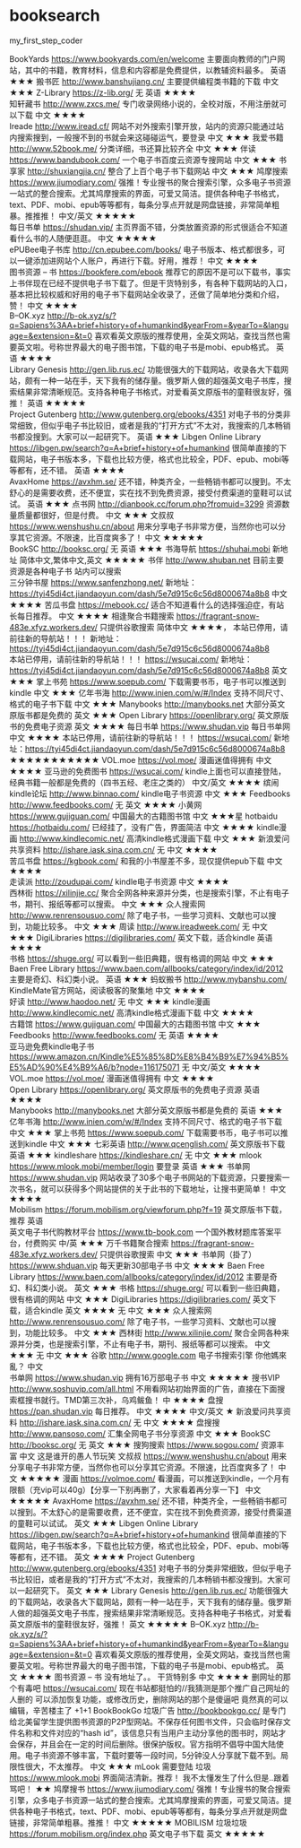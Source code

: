 # booksearch
my_first_step_coder

BookYards	https://www.bookyards.com/en/welcome	主要面向教师的门户网站，其中的书籍，教育材料，信息和内容都是免费提供，以教辅资料最多。	英语	★★★	
搬书匠	http://www.banshujiang.cn/	             主要提供编程类书籍的下载	                                                         中文	★★★	
Z-Library	https://z-lib.org/	                                                                                         无              	英语	★★★★	
知轩藏书	http://www.zxcs.me/	专门收录网络小说的，全校对版，不用注册就可以下载	中文	★★★★	
Ireade	http://www.iread.cf/	网站不对外搜索引擎开放，站内的资源只能通过站内搜索搜到，一般搜不到的书就会来这碰碰运气，要登录	中文	★★★	
我爱书籍	http://www.52book.me/	分类详细，书还算比较齐全	中文	★★★	
伴读	https://www.bandubook.com/	一个电子书百度云资源专搜网站	中文	★★★	
书享家	http://shuxiangjia.cn/	整合了上百个电子书下载网站	中文	★★★	
鸠摩搜索	https://www.jiumodiary.com/	强推！专业搜书的聚合搜索引擎，众多电子书资源一站式的整合搜索。尤其鸠摩搜索的界面，可爱又简洁。提供各种电子书格式，text、PDF、mobi、epub等等都有，每条分享点开就是网盘链接，非常简单粗暴。推推推！	中文/英文	★★★★★	
每日书单	https://shudan.vip/	主页界面不错，分类放置资源的形式很适合不知道看什么书的人随便逛逛。	中文	★★★★★	
ePUBee电子书库	http://cn.epubee.com/books/	电子书版本、格式都很多，可以一键添加进网站个人账户，再进行下载。好用，推荐！	中文	★★★★	
图书资源 – 书	https://bookfere.com/ebook	推荐它的原因不是可以下载书，事实上书伴现在已经不提供电子书下载了。但是干货特别多，有各种下载网站的入口，基本把比较权威和好用的电子书下载网站全收录了，还做了简单地分类和介绍，赞！	中文	★★★★	
B–OK.xyz	http://b-ok.xyz/s/?q=Sapiens%3AA+brief+history+of+humankind&yearFrom=&yearTo=&language=&extension=&t=0	喜欢看英文原版的推荐使用，全英文网站，查找当然也需要英文啦。号称世界最大的电子图书馆，下载的电子书是mobi、epub格式。	英语	★★★★	
Library Genesis	http://gen.lib.rus.ec/	功能很强大的下载网站，收录各大下载网站，颇有一种一站在手，天下我有的储存量。俄罗斯人做的超强英文电子书库，搜索结果非常清晰规范。支持各种电子书格式，对爱看英文原版书的童鞋很友好，强推！	英语	★★★★★	
Project Gutenberg	http://www.gutenberg.org/ebooks/4351	对电子书的分类非常细致，但似乎电子书比较旧，或者是我的“打开方式”不太对，我搜索的几本畅销书都没搜到。大家可以一起研究下。	英语	★★★	
Libgen Online Library	https://libgen.pw/search?q=A+brief+history+of+humankind	很简单直接的下载网站，电子书版本多，下载也比较方便，格式也比较全，PDF、epub、mobi等等都有，还不错。	英语	★★★★	
AvaxHome	https://avxhm.se/	还不错，种类齐全，一些畅销书都可以搜到。不太舒心的是需要收费，还不便宜，实在找不到免费资源，接受付费渠道的童鞋可以试试。	英语	★★★	
点书网	http://dianbook.cc/forum.php?fromuid=3299	资源数量质量都很好，但是付费。	中文	★★★	
文叔叔	https://www.wenshushu.cn/about	用来分享电子书非常方便，当然你也可以分享其它资源。不限速，比百度爽多了！	中文	★★★★★	
BookSC	http://booksc.org/	                                                        无	英语	★★★
书海导航	https://shuhai.mobi	新地址	简体中文,繁体中文,英文	★★★★★
书伴	http://www.shuban.net	目前主要资源是各种电子书 站内可以搜索		
三分钟书屋	https://www.sanfenzhong.net/	新地址：https://tyi45di4ct.jiandaoyun.com/dash/5e7d915c6c56d8000674a8b8	中文	★★★★
苦瓜书盘	https://mebook.cc/	适合不知道看什么的选择强迫症，有站长每日推荐。	中文	★★★★
相逢聚合书籍搜索	https://fragrant-snow-483e.xfyz.workers.dev/	只提供谷歌搜索	简体中文	★★★★，
本站已停用，请前往新的导航站！！！	新地址：https://tyi45di4ct.jiandaoyun.com/dash/5e7d915c6c56d8000674a8b8			
本站已停用，请前往新的导航站！！！	https://wsucai.com/	新地址：https://tyi45di4ct.jiandaoyun.com/dash/5e7d915c6c56d8000674a8b8	英文	★★★
掌上书苑	https://www.soepub.com/	下载需要书币，电子书可以推送到kindle	中文	★★★
亿年书海	http://www.inien.com/w/#/Index	支持不同尺寸、格式的电子书下载	中文	★★★
Manybooks	http://manybooks.net	大部分英文原版书都是免费的	英文	★★★
Open Library	https://openlibrary.org/	英文原版书的免费电子资源	英文	★★★★
每日书单	https://www.shudan.vip	每日书单网	中文	★★★★
本站已停用，请前往新的导航站！！！	https://wsucai.com/	新地址：https://tyi45di4ct.jiandaoyun.com/dash/5e7d915c6c56d8000674a8b8		★★★★★★★★★★★
VOL.moe	https://vol.moe/	漫画迷值得拥有	中文	★★★★
亚马逊的免费图书	https://wsucai.com/	kindle上面也可以直接登陆，经典书籍一般都是免费的（四书五经、老庄之类的）	中文/英文	★★★★
缤闹kindle论坛	http://www.binnao.com/	kindle电子书资源	中文	★★★
Feedbooks	http://www.feedbooks.com/	无	英文	★★★★
小黄网	https://www.gujiguan.com/	中国最大的古籍图书馆	中文	★★★星
hotbaidu	https://hotbaidu.com/	已经挂了，没有广告，界面简洁	中文	★★★★
kindle漫画	http://www.kindlecomic.net/	高清kindle格式漫画下载	中文	★★★
新浪爱问共享资料	http://ishare.iask.sina.com.cn/	无	中文	★★★★	
苦瓜书盘	https://kgbook.com/	和我的小书屋差不多，现仅提供epub下载	中文	★★★★	
走读派	http://zoudupai.com/	kindle电子书资源	中文	★★★★	
西林街	https://xilinjie.cc/	聚合全网各种来源并分类，也是搜索引擎，不止有电子书，期刊、报纸等都可以搜索。	中文	★★★	
众人搜索网	http://www.renrensousuo.com/	除了电子书，一些学习资料、文献也可以搜到，功能比较多。	中文	★★★	
周读	http://www.ireadweek.com/	无	中文	★★★	
DigiLibraries	https://digilibraries.com/	英文下载，适合kindle	英语	★★★★	
书格	https://shuge.org/	可以看到一些旧典籍，很有格调的网站	中文	★★★	
Baen Free Library	https://www.baen.com/allbooks/category/index/id/2012	主要是奇幻、科幻类小说。	英语	★★★	
蚂蚁搬书	http://www.mybanshu.com/	KindleMate官方网站，阅读极客的聚集地	中文	★★★★	
好读	http://www.haodoo.net/	无	中文	★★★	
kindle漫画	http://www.kindlecomic.net/	高清kindle格式漫画下载	中文	★★★★	
古籍馆	https://www.gujiguan.com/	中国最大的古籍图书馆	中文	★★★	
Feedbooks	http://www.feedbooks.com/	无	英语	★★★★	
亚马逊免费kindle电子书	https://www.amazon.cn/Kindle%E5%85%8D%E8%B4%B9%E7%94%B5%E5%AD%90%E4%B9%A6/b?node=116175071	无	中文/英文	★★★★	
VOL.moe	https://vol.moe/	漫画迷值得拥有	中文	★★★★	
Open Library	https://openlibrary.org/	英文原版书的免费电子资源	英语	★★★★	
Manybooks	http://manybooks.net	大部分英文原版书都是免费的	英语	★★★	
亿年书海	http://www.inien.com/w/#/Index	支持不同尺寸、格式的电子书下载	中文	★★★	
掌上书苑	https://www.soepub.com/	下载需要书币，电子书可以推送到kindle	中文	★★★
七彩英语	http://www.qcenglish.com/	英文原版书下载	英语	★★★	
kindleshare	https://kindleshare.cn/	无	中文	★★★	
mlook	https://www.mlook.mobi/member/login	要登录	英语	★★★	
书单网	https://www.shudan.vip	网站收录了30多个电子书网站的下载资源，只要搜索一次书名，就可以获得多个网站提供的关于此书的下载地址，让搜书更简单！	中文	★★★★	
Mobilism	https://forum.mobilism.org/viewforum.php?f=19	英文原版书下载，推荐	英语		
英文电子书代购教材平台	https://www.tb-book.com	一个国外教材题库答案平台，付费购买	中/英	★★★
万千书籍聚合搜索	https://fragrant-snow-483e.xfyz.workers.dev/	只提供谷歌搜索	中文	★★★
书单网（掛了）	https://www.shduan.vip	每天更新30部电子书	中文	★★★★
Baen Free Library	https://www.baen.com/allbooks/category/index/id/2012	主要是奇幻、科幻类小说。	英文	★★★
书格	https://shuge.org/	可以看到一些旧典籍，很有格调的网站	中文	★★★
DigiLibraries	https://digilibraries.com/	英文下载，适合kindle	英文	★★★★
无	中文	★★★
众人搜索网	http://www.renrensousuo.com/	除了电子书，一些学习资料、文献也可以搜到，功能比较多。	中文	★★★
西林街	http://www.xilinjie.com/	聚合全网各种来源并分类，也是搜索引擎，不止有电子书，期刊、报纸等都可以搜索。	中文	★★★
无	中文	★★★
谷歌	http://www.google.com	电子书搜索引擎 你他媽來亂？	中文	
书单网	https://www.shudan.vip	拥有16万部电子书	中文	★★★★★
搜书VIP	http://www.soshuvip.com/all.html	不用看网站初始界面的广告，直接在下面搜索框搜书就行。TMD第三次补，乌鸡鲅鱼！	中	★★★★
盘搜	https://pan.shudan.vip	每日推荐。	中文	★★★★
中文/英文	★
新浪爱问共享资料	http://ishare.iask.sina.com.cn/	无	中文	★★★★
盘搜搜	http://www.pansoso.com/	汇集全网电子书分享资源	中文	★★★
BookSC	http://booksc.org/	无	英文	★★★
搜狗搜索	https://www.sogou.com/	资源丰富	中文	这是谁开的愚人节玩笑
文叔叔	https://www.wenshushu.cn/about	用来分享电子书非常方便，当然你也可以分享其它资源。不限速，比百度爽多了！	中文	★★★★★
漫画	https://volmoe.com/	看漫画，可以推送到kindle，一个月有限额（充vip可以40g）【分享一下别再删了，大家看着再分享一下】	中文	★★★★★
AvaxHome	https://avxhm.se/	还不错，种类齐全，一些畅销书都可以搜到。不太舒心的是需要收费，还不便宜，实在找不到免费资源，接受付费渠道的童鞋可以试试。	英文	★★★
Libgen Online Library	https://libgen.pw/search?q=A+brief+history+of+humankind	很简单直接的下载网站，电子书版本多，下载也比较方便，格式也比较全，PDF、epub、mobi等等都有，还不错。	英文	★★★★
Project Gutenberg	http://www.gutenberg.org/ebooks/4351	对电子书的分类非常细致，但似乎电子书比较旧，或者是我的“打开方式”不太对，我搜索的几本畅销书都没搜到。大家可以一起研究下。	英文	★★★
Library Genesis	http://gen.lib.rus.ec/	功能很强大的下载网站，收录各大下载网站，颇有一种一站在手，天下我有的储存量。俄罗斯人做的超强英文电子书库，搜索结果非常清晰规范。支持各种电子书格式，对爱看英文原版书的童鞋很友好，强推！	英文	★★★★★
B–OK.xyz	http://b-ok.xyz/s/?q=Sapiens%3AA+brief+history+of+humankind&yearFrom=&yearTo=&language=&extension=&t=0	喜欢看英文原版的推荐使用，全英文网站，查找当然也需要英文啦。号称世界最大的电子图书馆，下载的电子书是mobi、epub格式。	英文	★★★★
图书资源 – 书	没有地址了。。	干货特别多	中文	★★★★
删网址的那个有毒吧	https://wsucai.com/	现在书站都挺怕的//我猜测是那个推广自己网址的人删的	可以添加恢复功能，或修改历史，删除网站的那个是傻逼吧	竟然真的可以编辑，辛苦楼主了 +1+1
BookBookGo 垃圾广告	http://bookbookgo.cc/	是专门给北美留学生提供图书资源的P2P型网站。不保存任何图书文件，只会临时保存文件名称和文件对应的“hash id”，该信息只有当用户主动分享他的图书时，网站才会保存，并且会在一定的时间后删除。很保护版权。官方指明不倡导中国大陆使用。电子书资源不够丰富，下载时要等一段时间，5分钟没人分享就下载不到。局限性很大，不太推荐。	中文	★★★
mLook 需要登陆 垃圾	https://www.mlook.mobi	界面简洁清新。推荐！	我不太懂发生了什么但是..跟着骂吧！	★★
鸠摩搜书	https://www.jiumodiary.com/	强推！专业搜书的聚合搜索引擎，众多电子书资源一站式的整合搜索。尤其鸠摩搜索的界面，可爱又简洁。提供各种电子书格式，text、PDF、mobi、epub等等都有，每条分享点开就是网盘链接，非常简单粗暴。推推！	中文	★★★★★
MOBILISM 垃圾垃圾	https://forum.mobilism.org/index.php	英文电子书下载	英文	★★★★★
